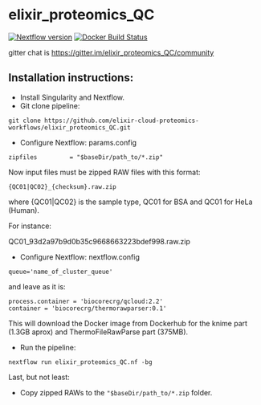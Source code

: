 # elixir_proteomics_QC
[![Nextflow version](https://img.shields.io/badge/nextflow-%E2%89%A50.31.0-brightgreen.svg)](https://www.nextflow.io/)
[![Docker Build Status](https://img.shields.io/docker/automated/biocorecrg/qcloud.svg)](https://cloud.docker.com/u/biocorecrg/repository/docker/biocorecrg/qcloud/builds)

gitter chat is https://gitter.im/elixir_proteomics_QC/community

## Installation instructions: 

* Install Singularity and Nextflow.
* Git clone pipeline: 

```
git clone https://github.com/elixir-cloud-proteomics-workflows/elixir_proteomics_QC.git
```

* Configure Nextflow: params.config 

```
zipfiles         = "$baseDir/path_to/*.zip"
```

Now input files must be zipped RAW files with this format: 

```
{QC01|QC02}_{checksum}.raw.zip 
```

where {QC01|QC02} is the sample type, QC01 for BSA and QC01 for HeLa (Human). 

For instance: 

QC01_93d2a97b9d0b35c9668663223bdef998.raw.zip

* Configure Nextflow: nextflow.config 

```
queue='name_of_cluster_queue'
```
and leave as it is: 

```
process.container = 'biocorecrg/qcloud:2.2'
container = 'biocorecrg/thermorawparser:0.1'
```

This will download the Docker image from Dockerhub for the knime part (1.3GB aprox) and ThermoFileRawParse part (375MB). 

* Run the pipeline: 

```
nextflow run elixir_proteomics_QC.nf -bg
```
Last, but not least: 

* Copy zipped RAWs to the `"$baseDir/path_to/*.zip` folder. 
